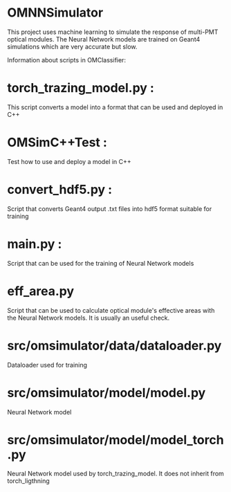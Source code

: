 # OMNNSimulator

This project uses machine learning to simulate the response of multi-PMT optical modules.
The Neural Network models are trained on Geant4 simulations which are very accurate but slow.


Information about scripts in OMClassifier:


# torch_trazing_model.py :

This script converts a model into a format that can be used and deployed in C++

# OMSimC++Test :

Test how to use and deploy a model in C++

# convert_hdf5.py :

Script that converts Geant4 output .txt files into hdf5 format suitable for training

# main.py :

Script that can be used for the training of Neural Network models

# eff_area.py

Script that can be used to calculate optical module's effective areas with the Neural Network models. It is usually an useful check.

# src/omsimulator/data/dataloader.py

Dataloader used for training

# src/omsimulator/model/model.py

Neural Network model

# src/omsimulator/model/model_torch.py

Neural Network model used by torch_trazing_model. It does not inherit from torch_ligthning
